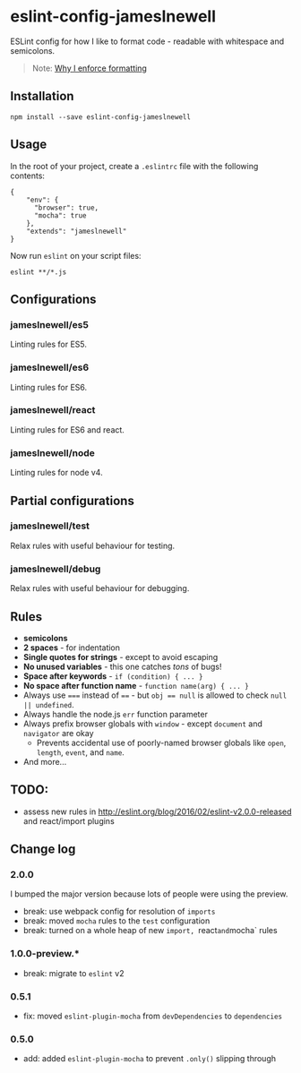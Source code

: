 # eslint-config-jameslnewell

ESLint config for how I like to format code - readable with whitespace and semicolons.

> Note: [Why I enforce formatting](https://github.com/airbnb/javascript/issues/866)

## Installation

    npm install --save eslint-config-jameslnewell

## Usage

In the root of your project, create a `.eslintrc` file with the following contents:

    {
        "env": {
          "browser": true, 
          "mocha": true
        },
        "extends": "jameslnewell"
    }
    
Now run `eslint` on your script files:

    eslint **/*.js

## Configurations

### jameslnewell/es5

Linting rules for ES5.

### jameslnewell/es6

Linting rules for ES6.

### jameslnewell/react

Linting rules for ES6 and react.

### jameslnewell/node

Linting rules for node v4.

## Partial configurations

### jameslnewell/test

Relax rules with useful behaviour for testing.

### jameslnewell/debug

Relax rules with useful behaviour for debugging.

## Rules

- **semicolons**
- **2 spaces** - for indentation
- **Single quotes for strings** - except to avoid escaping
- **No unused variables** - this one catches *tons* of bugs!
- **Space after keywords** - `if (condition) { ... }`
- **No space after function name** - `function name(arg) { ... }`
- Always use `===` instead of `==` - but `obj == null` is allowed to check `null || undefined`.
- Always handle the node.js `err` function parameter
- Always prefix browser globals with `window` - except `document` and `navigator` are okay
  - Prevents accidental use of poorly-named browser globals like `open`, `length`,
    `event`, and `name`.
- And more...

## TODO:

- assess new rules in http://eslint.org/blog/2016/02/eslint-v2.0.0-released and react/import plugins
    
## Change log

### 2.0.0

I bumped the major version because lots of people were using the preview.

- break: use webpack config for resolution of `imports` 
- break: moved `mocha` rules to the `test` configuration
- break: turned on a whole heap of new `import, `react` and `mocha` rules

### 1.0.0-preview.*

- break: migrate to `eslint` v2

### 0.5.1

- fix: moved `eslint-plugin-mocha` from `devDependencies` to `dependencies`

### 0.5.0

- add: added `eslint-plugin-mocha` to prevent `.only()` slipping through

